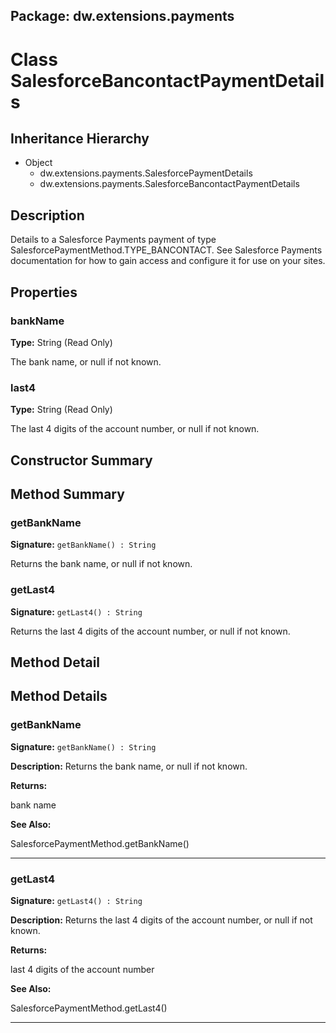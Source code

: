 ## Package: dw.extensions.payments

# Class SalesforceBancontactPaymentDetails

## Inheritance Hierarchy

- Object
  - dw.extensions.payments.SalesforcePaymentDetails
  - dw.extensions.payments.SalesforceBancontactPaymentDetails

## Description

Details to a Salesforce Payments payment of type SalesforcePaymentMethod.TYPE_BANCONTACT. See Salesforce Payments documentation for how to gain access and configure it for use on your sites.

## Properties

### bankName

**Type:** String (Read Only)

The bank name, or null if not known.

### last4

**Type:** String (Read Only)

The last 4 digits of the account number, or null if not known.

## Constructor Summary

## Method Summary

### getBankName

**Signature:** `getBankName() : String`

Returns the bank name, or null if not known.

### getLast4

**Signature:** `getLast4() : String`

Returns the last 4 digits of the account number, or null if not known.

## Method Detail

## Method Details

### getBankName

**Signature:** `getBankName() : String`

**Description:** Returns the bank name, or null if not known.

**Returns:**

bank name

**See Also:**

SalesforcePaymentMethod.getBankName()

---

### getLast4

**Signature:** `getLast4() : String`

**Description:** Returns the last 4 digits of the account number, or null if not known.

**Returns:**

last 4 digits of the account number

**See Also:**

SalesforcePaymentMethod.getLast4()

---